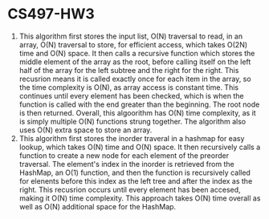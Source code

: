 # CS497-HW3
1. This algorithm first stores the input list, O(N) traversal to read, in an array, O(N) traversal to store, for efficient access, which takes O(2N) time and O(N) space. It then calls a recursive function which stores the middle element of the array as the root, before calling itself on the left half of the array for the left subtree and the right for the right. This recusrion means it is called exactly once for each item in the array, so the time complexity is O(N), as array access is constant time. This continues until every element has been checked, which is when the function is called with the end greater than the beginning. The root node is then returned. Overall, this algoorithm has O(N) time complexity, as it is simply multiple O(N) functions strung together. The algorithm also uses O(N) extra space to store an array.
2. This algorithm first stores the inorder traveral in a hashmap for easy lookup, which takes O(N) time and O(N) space. It then recursively calls a function to create a new node for each element of the preorder traversal. The element's index in the inorder is retrieved from the HashMap, an O(1) function, and then the function is recursively called for elenents before this index as the left tree and after the index as the right. This recusrion occurs until every element has been accesed, making it O(N) time complexity. This approach takes O(N) time overall as well as O(N) additional space for the HashMap. 
